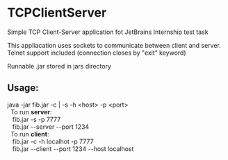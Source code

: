# TCPClientServer
Simple TCP Client-Server application fot JetBrains Internship test task

This appliacation uses sockets to communicate between client and server.
Telnet support included (connection closes by "exit" keyword)

Runnable .jar stored in jars directory
## **Usage:** </br>
java -jar fib.jar -c | -s -h \<host\> -p \<port\> </br>
         &nbsp;&nbsp;To run **server**: </br>
         &nbsp;&nbsp;&nbsp;fib.jar -s -p 7777 </br>
         &nbsp;&nbsp;&nbsp;fib.jar --server --port 1234 </br>
         &nbsp;&nbsp;To run **client**: </br>
                   &nbsp;&nbsp;&nbsp;fib.jar -c -h localhot -p 7777 </br>
                   &nbsp;&nbsp;&nbsp;fib.jar --client --port 1234 --host localhost</br>
